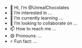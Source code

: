 - 👋 Hi, I’m @UnrealChocolates
- 👀 I’m interested in ...
- 🌱 I’m currently learning ...
- 💞️ I’m looking to collaborate on ...
- 📫 How to reach me ...
- 😄 Pronouns: ...
- ⚡ Fun fact: ...

<!---
UnrealChocolates/UnrealChocolates is a ✨ special ✨ repository because its `README.md` (this file) appears on your GitHub profile.
You can click the Preview link to take a look at your changes.
--->

